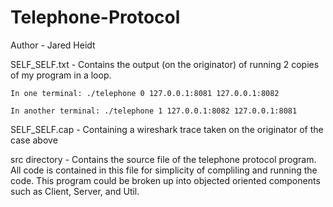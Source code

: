 # Telephone-Protocol

Author - Jared Heidt

SELF_SELF.txt - Contains the output (on the originator) of running 2 copies of my program in a loop.
	
	In one terminal: ./telephone 0 127.0.0.1:8081 127.0.0.1:8082

	In another terminal: ./telephone 1 127.0.0.1:8082 127.0.0.1:8081

SELF_SELF.cap - Containing a wireshark trace taken on the originator of the case above

src directory - Contains the source file of the telephone protocol program.  All code is contained 
		in this file for simplicity of compliling and running the code. This program could 
		be broken up into objected oriented components such as Client, Server, and Util.
